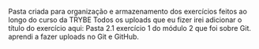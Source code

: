 Pasta criada para organização e armazenamento dos exercícios feitos ao longo do curso da TRYBE
Todos os uploads que eu fizer irei adicionar o título do exercício aqui:
Pasta 2.1
exercício 1 do módulo 2 que foi sobre Git. aprendi a fazer uploads no Git e GitHub.
